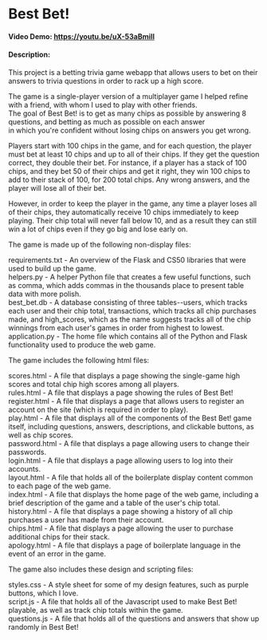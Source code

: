 # Best Bet!
#### Video Demo:  <https://youtu.be/uX-53aBmiII>
#### Description:
This project is a betting trivia game webapp that allows users to bet on their answers to trivia questions in order to rack up a high score.

The game is a single-player version of a multiplayer game I helped refine with a friend, with whom I used to play with other friends.\
The goal of Best Bet! is to get as many chips as possible by answering 8 questions, and betting as much as possible on each answer\
in which you're confident without losing chips on answers you get wrong.

Players start with 100 chips in the game, and for each question, the player must bet at least 10 chips and up to all of their chips. If they
get the question correct, they double their bet. For instance, if a player has a stack of 100 chips, and they bet 50 of their chips and get it right,
they win 100 chips to add to their stack of 100, for 200 total chips. Any wrong answers, and the player will lose all of their bet.

However, in order to keep the player in the game, any time a player loses all of their chips, they automatically receive 10 chips immediately to keep playing.
Their chip total will never fall below 10, and as a result they can still win a lot of chips even if they go big and lose early on.

The game is made up of the following non-display files:

requirements.txt - An overview of the Flask and CS50 libraries that were used to build up the game.\
helpers.py - A helper Python file that creates a few useful functions, such as comma, which adds commas in the thousands place to present table data with more polish.\
best_bet.db - A database consisting of three tables--users, which tracks each user and their chip total, transactions, which tracks all chip purchases made, and
high_scores, which as the name suggests tracks all of the chip winnings from each user's games in order from highest to lowest.\
application.py - The home file which contains all of the Python and Flask functionality used to produce the web game.

The game includes the following html files:

scores.html - A file that displays a page showing the single-game high scores and total chip high scores among all players.\
rules.html - A file that displays a page showing the rules of Best Bet!\
register.html - A file that displays a page that allows users to register an account on the site (which is required in order to play).\
play.html - A file that displays all of the components of the Best Bet! game itself, including questions, answers, descriptions, and clickable buttons, as well as chip scores.\
password.html - A file that displays a page allowing users to change their passwords.\
login.html - A file that displays a page allowing users to log into their accounts.\
layout.html - A file that holds all of the boilerplate display content common to each page of the web game.\
index.html - A file that displays the home page of the web game, including a brief description of the game and a table of the user's chip total.\
history.html - A file that displays a page showing a history of all chip purchases a user has made from their account.\
chips.html - A file that displays a page allowing the user to purchase additional chips for their stack.\
apology.html - A file that displays a page of boilerplate language in the event of an error in the game.

The game also includes these design and scripting files:

styles.css - A style sheet for some of my design features, such as purple buttons, which I love.\
script.js - A file that holds all of the Javascript used to make Best Bet! playable, as well as track chip totals within the game.\
questions.js - A file that holds all of the questions and answers that show up randomly in Best Bet!
